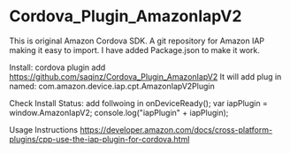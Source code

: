 # Cordova_Plugin_AmazonIapV2
This is original Amazon Cordova SDK.
A git repository for Amazon IAP making it easy to import. I have added Package.json to make it work.

Install:
cordova plugin add https://github.com/saqinz/Cordova_Plugin_AmazonIapV2
It will add plug in named: com.amazon.device.iap.cpt.AmazonIapV2Plugin

Check Install Status:
add follwoing in onDeviceReady();
        var iapPlugin = window.AmazonIapV2;
        console.log("iapPlugin" + iapPlugin);
        
Usage Instructions
https://developer.amazon.com/docs/cross-platform-plugins/cpp-use-the-iap-plugin-for-cordova.html
